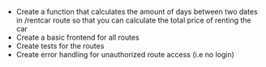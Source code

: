 * Create a function that calculates the amount of days between two dates in /rentcar route so that you can calculate the total price of renting the car
* Create a basic frontend for all routes
* Create tests for the routes
* Create error handling for unauthorized route access (i.e no login)
